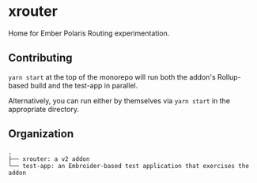 xrouter
==============================================================================

Home for Ember Polaris Routing experimentation.

## Contributing

`yarn start` at the top of the monorepo will run both the addon's Rollup-based build and the test-app in parallel.

Alternatively, you can run either by themselves via `yarn start` in the appropriate directory.

## Organization

```
.
├── xrouter: a v2 addon
└── test-app: an Embroider-based test application that exercises the addon
```
